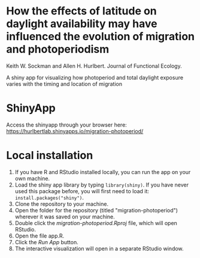 # How the effects of latitude on daylight availability may have influenced the evolution of migration and photoperiodism

Keith W. Sockman and Allen H. Hurlbert. Journal of Functional Ecology.

A shiny app for visualizing how photoperiod and total daylight exposure varies with the timing and location of migration


# ShinyApp
Access the shinyapp through your browser here: https://hurlbertlab.shinyapps.io/migration-photoperiod/

# Local installation
1. If you have R and RStudio installed locally, you can run the app on your own machine.
2. Load the shiny app library by typing `library(shiny)`. If you have never used this package before, you will first need to load it: `install.packages("shiny")`.
3. Clone the repository to your machine.
4. Open the folder for the repository (titled "migration-photoperiod") wherever it was saved on your machine.
5. Double click the _migration-photoperiod.Rproj_ file, which will open RStudio.
6. Open the file app.R.
7. Click the _Run App_ button.
8. The interactive visualization will open in a separate RStudio window.
